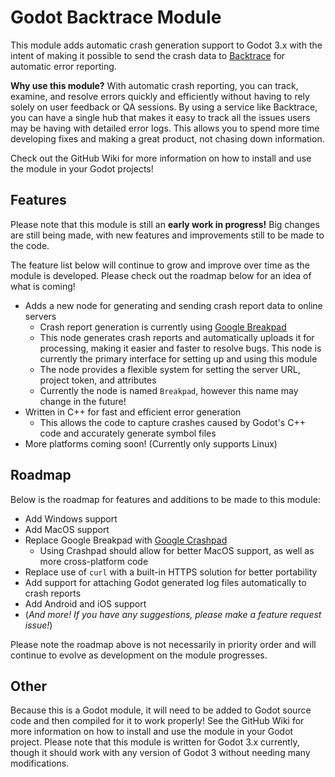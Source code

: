 # Godot Backtrace Module

This module adds automatic crash generation support to Godot 3.x with the intent of making it possible to send the crash data to [Backtrace](https://backtrace.io/) for automatic error reporting.

**Why use this module?** With automatic crash reporting, you can track, examine, and resolve errors quickly and efficiently without having to rely solely on user feedback or QA sessions. By using a service like Backtrace, you can have a single hub that makes it easy to track all the issues users may be having with detailed error logs. This allows you to spend more time developing fixes and making a great product, not chasing down information.

Check out the GitHub Wiki for more information on how to install and use the module in your Godot projects!

## Features

Please note that this module is still an **early work in progress!** Big changes are still being made, with new features and improvements still to be made to the code.

The feature list below will continue to grow and improve over time as the module is developed. Please check out the roadmap below for an idea of what is coming!

* Adds a new node for generating and sending crash report data to online servers
  * Crash report generation is currently using [Google Breakpad](https://chromium.googlesource.com/breakpad/breakpad/)
  * This node generates crash reports and automatically uploads it for processing, making it easier and faster to resolve bugs. This node is currently the primary interface for setting up and using this module
  * The node provides a flexible system for setting the server URL, project token, and attributes
  * Currently the node is named `Breakpad`, however this name may change in the future!
* Written in C++ for fast and efficient error generation
  * This allows the code to capture crashes caused by Godot's C++ code and accurately generate symbol files
* More platforms coming soon! (Currently only supports Linux)

## Roadmap

Below is the roadmap for features and additions to be made to this module:

* Add Windows support
* Add MacOS support
* Replace Google Breakpad with [Google Crashpad](https://chromium.googlesource.com/crashpad/crashpad/)
  * Using Crashpad should allow for better MacOS support, as well as more cross-platform code
* Replace use of `curl` with a built-in HTTPS solution for better portability
* Add support for attaching Godot generated log files automatically to crash reports
* Add Android and iOS support
* (*And more! If you have any suggestions, please make a feature request issue!*)

Please note the roadmap above is not necessarily in priority order and will continue to evolve as development on the module progresses.

## Other

Because this is a Godot module, it will need to be added to Godot source code and then compiled for it to work properly! See the GitHub Wiki for more information on how to install and use the module in your Godot project. Please note that this module is written for Godot 3.x currently, though it should work with any version of Godot 3 without needing many modifications.


